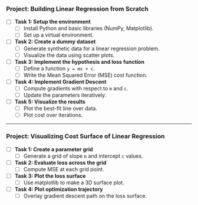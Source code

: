 ### Project: Building Linear Regression from Scratch

<div class="progress-bar-container">
  <div class="progress-bar" style="width: 0%;"></div>
</div>

- [ ] **Task 1: Setup the environment**
  - [ ] Install Python and basic libraries (NumPy, Matplotlib).
  - [ ] Set up a virtual environment.
- [ ] **Task 2: Create a dummy dataset**
  - [ ] Generate synthetic data for a linear regression problem.
  - [ ] Visualize the data using scatter plots.
- [ ] **Task 3: Implement the hypothesis and loss function**
  - [ ] Define a function `y = mx + c`.
  - [ ] Write the Mean Squared Error (MSE) cost function.
- [ ] **Task 4: Implement Gradient Descent**
  - [ ] Compute gradients with respect to `m` and `c`.
  - [ ] Update the parameters iteratively.
- [ ] **Task 5: Visualize the results**
  - [ ] Plot the best-fit line over data.
  - [ ] Plot cost over iterations.

---

### Project: Visualizing Cost Surface of Linear Regression

<div class="progress-bar-container">
  <div class="progress-bar" style="width: 0%;"></div>
</div>

- [ ] **Task 1: Create a parameter grid**
  - [ ] Generate a grid of slope `m` and intercept `c` values.
- [ ] **Task 2: Evaluate loss across the grid**
  - [ ] Compute MSE at each grid point.
- [ ] **Task 3: Plot the loss surface**
  - [ ] Use matplotlib to make a 3D surface plot.
- [ ] **Task 4: Plot optimization trajectory**
  - [ ] Overlay gradient descent path on the loss surface.